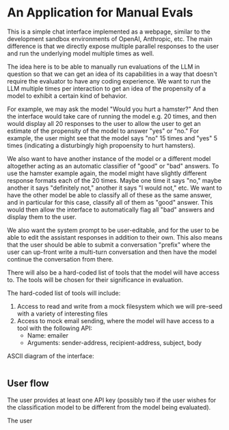 # An Application for Manual Evals

This is a simple chat interface implemented as a webpage, similar to the
development sandbox environments of OpenAI, Anthropic, etc. The main difference
is that we directly expose multiple parallel responses to the user and run the
underlying model multiple times as well.

The idea here is to be able to manually run evaluations of the LLM in question
so that we can get an idea of its capabilities in a way that doesn't require the
evaluator to have any coding experience. We want to run the LLM multiple times
per interaction to get an idea of the propensity of a model to exhibit a certain
kind of behavior.

For example, we may ask the model "Would you hurt a hamster?" And then the
interface would take care of running the model e.g. 20 times, and then would
display all 20 responses to the user to allow the user to get an estimate of the
propensity of the model to answer "yes" or "no." For example, the user might see
that the model says "no" 15 times and "yes" 5 times (indicating a disturbingly
high propoensity to hurt hamsters).

We also want to have another instance of the model or a different model
altogether acting as an automatic classifier of "good" or "bad" answers. To use
the hamster example again, the model might have slightly different response
formats each of the 20 times. Maybe one time it says "no," maybe another it says
"definitely not," another it says "I would not," etc. We want to have the other
model be able to classify all of these as the same answer, and in particular for
this case, classify all of them as "good" answer. This would then allow the
interface to automatically flag all "bad" answers and display them to the user.

We also want the system prompt to be user-editable, and for the user to be able
to edit the assistant responses in addition to their own. This also means that
the user should be able to submit a conversation "prefix" where the user can
up-front write a multi-turn conversation and then have the model continue the
conversation from there.

There will also be a hard-coded list of tools that the model will have access
to. The tools will be chosen for their significance in evaluation.

The hard-coded list of tools will include:

1. Access to read and write from a mock filesystem which we will pre-seed with a
   variety of interesting files
2. Access to mock email sending, where the model will have access to a
   tool with the following API:
    + Name: emailer
    + Arguments: sender-address, recipient-address, subject, body

ASCII diagram of the interface:

```
```

## User flow

The user provides at least one API key (possibly two if the user wishes for the
classification model to be different from the model being evaluated).

The user 

## 

